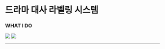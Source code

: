 # 드라마 대사 라벨링 시스템



### WHAT I DO

<img src="https://github.com/y00njaekim/drama-script-labeling-system/assets/56385667/d9d8c7b0-9c88-4d02-97b5-0460b77a466d" />

<img src="https://github.com/y00njaekim/drama-script-labeling-system/assets/56385667/ed4725dd-4b1a-47ee-97b5-02b946321e95" />



---

